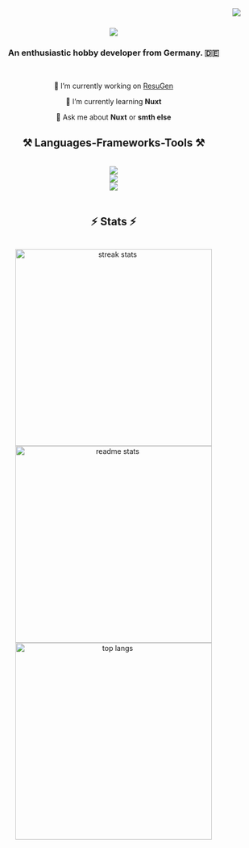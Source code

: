 <img align="right" src="https://visitor-badge.laobi.icu/badge?page_id=Uniixon.Uniixon" />

<h1 align="center">
    <img src="https://readme-typing-svg.herokuapp.com/?font=JetBrainsMono&size=32&duration=2000&pause=1500&color=C7F92F&center=true&vCenter=true&width=500&height=70&lines=Hello+There!+👋;I'm+Uniixon!" />
</h1>

<h3 align="center">An enthusiastic hobby developer from Germany. 🇩🇪</h3>

<br/>

<div align="center">
  
🔭 I’m currently working on [ResuGen](https://github.com/LeeKrane/ResuGen)

🌱 I’m currently learning **Nuxt**

💬 Ask me about **Nuxt** or **smth else**

</div>
 
<h2 align="center">⚒️ Languages-Frameworks-Tools ⚒️</h2>
<br/>
<div align="center">
    <img src="https://skillicons.dev/icons?i=js,vue,nuxtjs,discordjs,nodejs,pnpm,html,css,tailwind,npm" />
    <br/>
    <img src="https://skillicons.dev/icons?i=py,cs,c,cpp,md,raspberrypi,vscode" />
    <br/>
    <img src="https://skillicons.dev/icons?i=git,github,githubactions,gitlab,docker,cloudflare,postgres,mysql" />
</div>

<br/>

<!--<div align="center">
  <h2>🐍 My Contributions 🐍</h2>
  <br>
<picture>
  <source media="(prefers-color-scheme: dark)" srcset="https://raw.githubusercontent.com/Uniixon/Uniixon/output/github-contribution-grid-snake-dark.svg" />
  <source media="(prefers-color-scheme: light)" srcset="https://raw.githubusercontent.com/Uniixon/Uniixon/output/github-contribution-grid-snake.svg" />
  <img alt="snake eating my contributions" src="https://raw.githubusercontent.com/Uniixon/Uniixon/output/github-contribution-grid-snake.svg" />
</picture>


  
  <br/><br/><br/>
</div>-->


<h2 align="center">⚡ Stats ⚡</h2>
<br>
<div align=center>
  <img width=390 src="https://streak-stats.demolab.com/?user=Uniixon&count_private=true&theme=transparent&hide_border=true" alt="streak stats"/>
  <br/>
  <img width=390 src="https://github-readme-stats.vercel.app/api?username=Uniixon&count_private=true&show_icons=true&theme=transparent&rank_icon=github&hide_border=true" alt="readme stats" />
  <br/>
  <img width=390 align="center" src="https://github-readme-stats.vercel.app/api/top-langs/?username=Uniixon&hide=HTML&langs_count=8&layout=compact&theme=transparent&hide_border=true&size_weight=0.5&count_weight=0.5&exclude_repo=github-readme-stats" alt="top langs" />
</div>
